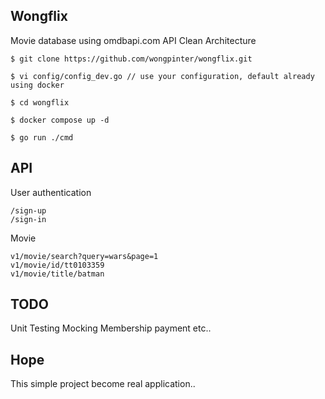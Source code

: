 ## Wongflix

Movie database using omdbapi.com API Clean Architecture

```
$ git clone https://github.com/wongpinter/wongflix.git

$ vi config/config_dev.go // use your configuration, default already using docker 

$ cd wongflix

$ docker compose up -d

$ go run ./cmd
```

## API
User authentication

    /sign-up
    /sign-in

Movie

    v1/movie/search?query=wars&page=1
    v1/movie/id/tt0103359
    v1/movie/title/batman

## TODO
Unit Testing
Mocking
Membership
payment
etc..

## Hope
This simple project become real application..